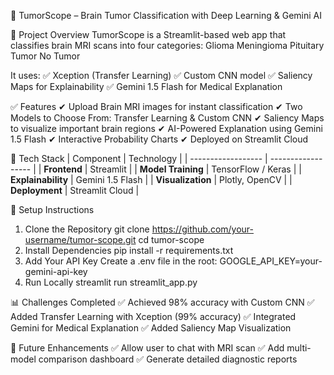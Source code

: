 🧠 TumorScope – Brain Tumor Classification with Deep Learning & Gemini AI

📌 Project Overview
TumorScope is a Streamlit-based web app that classifies brain MRI scans into four categories:
Glioma
Meningioma
Pituitary Tumor
No Tumor

It uses:
✅ Xception (Transfer Learning)
✅ Custom CNN model
✅ Saliency Maps for Explainability
✅ Gemini 1.5 Flash for Medical Explanation

✅ Features
✔ Upload Brain MRI images for instant classification
✔ Two Models to Choose From: Transfer Learning & Custom CNN
✔ Saliency Maps to visualize important brain regions
✔ AI-Powered Explanation using Gemini 1.5 Flash
✔ Interactive Probability Charts
✔ Deployed on Streamlit Cloud

🚀 Tech Stack
| Component          | Technology         |
| ------------------ | ------------------ |
| **Frontend**       | Streamlit          |
| **Model Training** | TensorFlow / Keras |
| **Explainability** | Gemini 1.5 Flash   |
| **Visualization**  | Plotly, OpenCV     |
| **Deployment**     | Streamlit Cloud    |

🔧 Setup Instructions
1. Clone the Repository
git clone https://github.com/your-username/tumor-scope.git
cd tumor-scope
2. Install Dependencies 
pip install -r requirements.txt
3. Add Your API Key
Create a .env file in the root:
GOOGLE_API_KEY=your-gemini-api-key
4. Run Locally
streamlit run streamlit_app.py

📊 Challenges Completed
✅ Achieved 98% accuracy with Custom CNN
✅ Added Transfer Learning with Xception (99% accuracy)
✅ Integrated Gemini for Medical Explanation
✅ Added Saliency Map Visualization

🎯 Future Enhancements
✅ Allow user to chat with MRI scan
✅ Add multi-model comparison dashboard
✅ Generate detailed diagnostic reports
